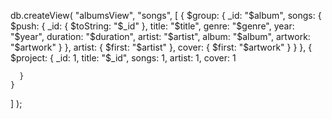 db.createView(
  "albumsView",
  "songs",
  [
    {
      $group: {
        _id: "$album",
        songs: {
          $push: {
            _id: { $toString: "$_id" },
            title: "$title",
            genre: "$genre",
            year: "$year",
            duration: "$duration",
            artist: "$artist",
            album: "$album",
            artwork: "$artwork"
          }
        },
        artist: { $first: "$artist" },
        cover: { $first: "$artwork" }
      }
    },
    {
      $project: {
        _id: 1,
        title: "$_id",
        songs: 1,
        artist: 1,
        cover: 1

      }
    }
  ]
);